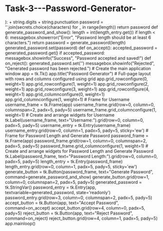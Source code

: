 # Task-3---Password-Generator-
):      + string.digits + string.punctuation     password = ''.join(secrets.choice(characters) for _ in range(length))     return password  def generate_password_and_show():     length = int(length_entry.get())     if length < 6:         messagebox.showerror("Error", "Password length should be at least 6 characters.")         return      password = generate_password(length)     generated_password.set(password)  def on_accept():     accepted_password = generated_password.get()     if accepted_password:         messagebox.showinfo("Success", "Password accepted and saved!")  def on_reject():     generated_password.set('')     messagebox.showinfo("Rejected", "Generated password has been rejected.")  # Create the main application window app = tk.Tk() app.title("Password Generator")  # Full-page layout with rows and columns configured using grid app.grid_rowconfigure(0, weight=1) app.grid_rowconfigure(1, weight=1) app.grid_rowconfigure(2, weight=1) app.grid_rowconfigure(3, weight=1) app.grid_rowconfigure(4, weight=1) app.grid_columnconfigure(0, weight=1) app.grid_columnconfigure(1, weight=1)  # Frame for Username username_frame = tk.Frame(app) username_frame.grid(row=0, column=0, columnspan=2, padx=5, pady=5) username_frame.grid_columnconfigure(1, weight=1)  # Create and arrange widgets for Username tk.Label(username_frame, text="Username:").grid(row=0, column=0, padx=5, pady=5) username_entry = tk.Entry(username_frame) username_entry.grid(row=0, column=1, padx=5, pady=5, sticky='ew')  # Frame for Password Length and Generate Password password_frame = tk.Frame(app) password_frame.grid(row=1, column=0, columnspan=2, padx=5, pady=5) password_frame.grid_columnconfigure(1, weight=1)  # Create and arrange widgets for Password Length and Generate Password tk.Label(password_frame, text="Password Length:").grid(row=0, column=0, padx=5, pady=5) length_entry = tk.Entry(password_frame) length_entry.grid(row=0, column=1, padx=5, pady=5, sticky='ew')  generate_button = tk.Button(password_frame, text="Generate Password", command=generate_password_and_show) generate_button.grid(row=1, column=0, columnspan=2, padx=5, pady=5)  generated_password = tk.StringVar() password_entry = tk.Entry(app, textvariable=generated_password, state='readonly') password_entry.grid(row=3, column=0, columnspan=2, padx=5, pady=5)  accept_button = tk.Button(app, text="Accept Password", command=on_accept) accept_button.grid(row=4, column=0, padx=5, pady=5)  reject_button = tk.Button(app, text="Reject Password", command=on_reject) reject_button.grid(row=4, column=1, padx=5, pady=5)  app.mainloop()
